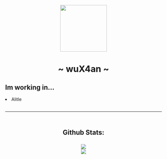 <p align="center">
  <img src="https://avatars.githubusercontent.com/u/137217371?s=400&u=1d0e2bd54231426c348ce9fc4716b645f0d9a649&v=4" align="center" width="150px"  height="150x"/>
</p>

<h1>
  <p align="center">
    <b> ~ wuX4an ~ </b>
  </p>
</h1>


## **Im working in...**

<li>Alitle</li>

<br>

---

<h2>
  <p align="center">
    <br>
    <strong> Github Stats: </strong>
    <br>
    <br>
    <img src="https://github-readme-stats.vercel.app/api?username=wux4an&show_icons=true&theme=react">
    <br>
    <img src="https://github-readme-stats.vercel.app/api/top-langs/?username=wux4an&theme=react&layout=compact&hide=HTML">
  </p>
<h2>

